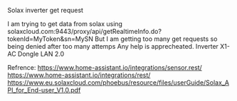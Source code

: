 Solax inverter get request

I am trying to get data from solax using solaxcloud.com:9443/proxy/api/getRealtimeInfo.do?tokenId=MyToken&sn=MySN
But I am getting too many get requests so being denied after too many attemps
Any help is apprecheated.
Inverter X1-AC
Dongle LAN 2.0

Refrence:
https://www.home-assistant.io/integrations/sensor.rest/
https://www.home-assistant.io/integrations/rest/
https://www.eu.solaxcloud.com/phoebus/resource/files/userGuide/Solax_API_for_End-user_V1.0.pdf
